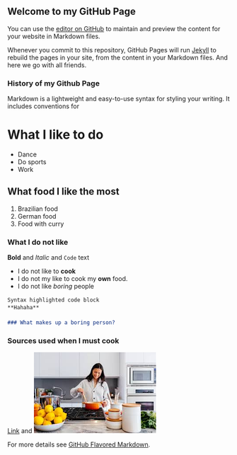 ## Welcome to my GitHub Page

You can use the [editor on GitHub](https://github.com/Ksuzart/Ksuzart.github.io/edit/main/README.md) to maintain and preview the content for your website in Markdown files.

Whenever you commit to this repository, GitHub Pages will run [Jekyll](https://jekyllrb.com/) to rebuild the pages in your site, from the content in your Markdown files. And here we go with all friends.

### History of my Github Page

Markdown is a lightweight and easy-to-use syntax for styling your writing. It includes conventions for

# What I like to do
- Dance
- Do sports
- Work

## What food I like the most
1. Brazilian food
2. German food
3. Food with curry

### What I do not like
**Bold** and _Italic_ and `Code` text
- I do not like to **cook** 
- I do not my like to cook my **own** food.
- I do not like _boring_ people

```markdown
Syntax highlighted code block
**Hahaha**  

### What makes up a boring person?
```
### Sources used when I must cook
[Link](https://www.chefkoch.de/) and ![image](cook.jpg)

For more details see [GitHub Flavored Markdown](https://guides.github.com/features/mastering-markdown/).


